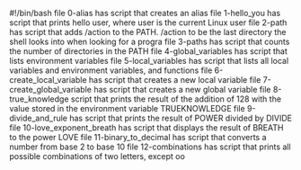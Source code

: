 #!/bin/bash
file 0-alias has script that creates an alias
file 1-hello_you has script that prints hello user, where user is the current Linux user
file 2-path has script that adds /action to the PATH. /action to be the last directory the shell looks into when looking for a progra
file 3-paths has script that counts the number of directories in the PATH
file 4-global_variables has script that lists environment variables
file 5-local_variables has script that lists all local variables and environment variables, and functions
file 6-create_local_variable has script that creates a new local variable
file 7-create_global_variable has script that creates a new global variable
file 8-true_knowledge script that prints the result of the addition of 128 with the value stored in the environment variable TRUEKNOWLEDGE
file 9-divide_and_rule has script that prints the result of POWER divided by DIVIDE
file 10-love_exponent_breath has  script that displays the result of BREATH to the power LOVE
file 11-binary_to_decimal has script that converts a number from base 2 to base 10
file 12-combinations has script that prints all possible combinations of two letters, except oo
